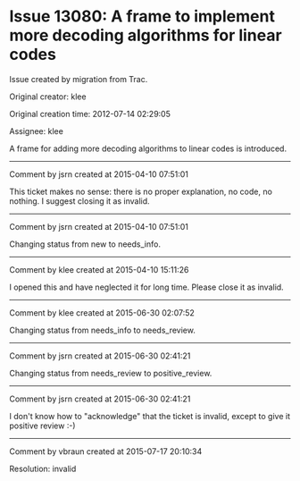 # Issue 13080: A frame to implement more decoding algorithms for linear codes

Issue created by migration from Trac.

Original creator: klee

Original creation time: 2012-07-14 02:29:05

Assignee: klee

A frame for adding more decoding algorithms to linear codes is introduced.


---

Comment by jsrn created at 2015-04-10 07:51:01

This ticket makes no sense: there is no proper explanation, no code, no nothing. I suggest closing it as invalid.


---

Comment by jsrn created at 2015-04-10 07:51:01

Changing status from new to needs_info.


---

Comment by klee created at 2015-04-10 15:11:26

I opened this and have neglected it for long time. Please close it as invalid.


---

Comment by klee created at 2015-06-30 02:07:52

Changing status from needs_info to needs_review.


---

Comment by jsrn created at 2015-06-30 02:41:21

Changing status from needs_review to positive_review.


---

Comment by jsrn created at 2015-06-30 02:41:21

I don't know how to "acknowledge" that the ticket is invalid, except to give it positive review :-)


---

Comment by vbraun created at 2015-07-17 20:10:34

Resolution: invalid
